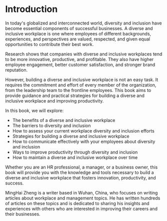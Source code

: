 # Introduction

In today's globalized and interconnected world, diversity and inclusion have become essential components of successful businesses. A diverse and inclusive workplace is one where employees of different backgrounds, experiences, and perspectives are valued, respected, and given equal opportunities to contribute their best work.

Research shows that companies with diverse and inclusive workplaces tend to be more innovative, productive, and profitable. They also have higher employee engagement, better customer satisfaction, and stronger brand reputation.

However, building a diverse and inclusive workplace is not an easy task. It requires the commitment and effort of every member of the organization, from the leadership team to the frontline employees. This book aims to provide guidance and practical strategies for building a diverse and inclusive workplace and improving productivity.

In this book, we will explore:

* The benefits of a diverse and inclusive workplace
* The barriers to diversity and inclusion
* How to assess your current workplace diversity and inclusion efforts
* Strategies for building a diverse and inclusive workplace
* How to communicate effectively with your employees about diversity and inclusion
* Ways to improve productivity through diversity and inclusion
* How to maintain a diverse and inclusive workplace over time

Whether you are an HR professional, a manager, or a business owner, this book will provide you with the knowledge and tools necessary to build a diverse and inclusive workplace that fosters innovation, productivity, and success.

MingHai Zheng is a writer based in Wuhan, China, who focuses on writing articles about workplace and management topics. He has written hundreds of articles on these topics and is dedicated to sharing his insights and experiences with others who are interested in improving their careers and their businesses.
